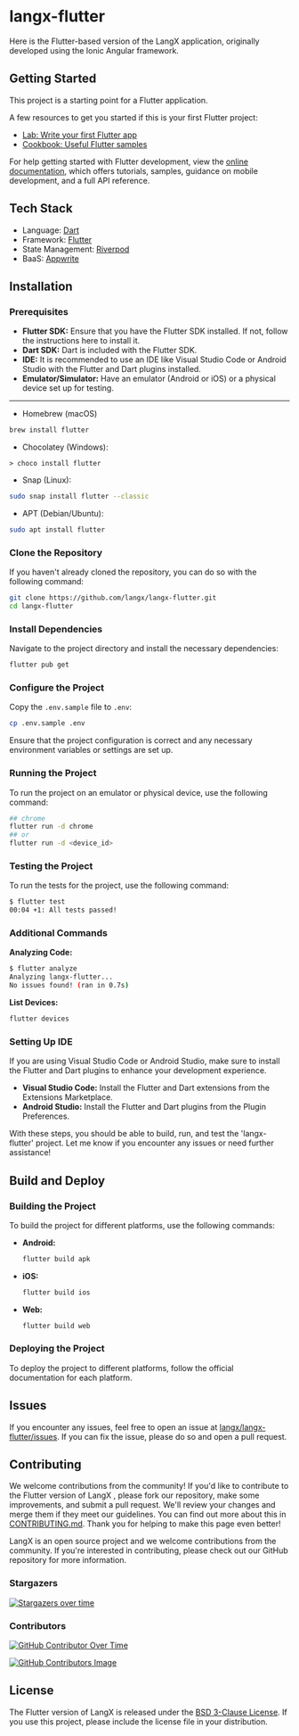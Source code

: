 # langx-flutter

Here is the Flutter-based version of the LangX application, originally developed using the Ionic Angular framework.

## Getting Started

This project is a starting point for a Flutter application.

A few resources to get you started if this is your first Flutter project:

- [Lab: Write your first Flutter app](https://docs.flutter.dev/get-started/codelab)
- [Cookbook: Useful Flutter samples](https://docs.flutter.dev/cookbook)

For help getting started with Flutter development, view the
[online documentation](https://docs.flutter.dev/), which offers tutorials,
samples, guidance on mobile development, and a full API reference.

## Tech Stack

- Language: [Dart](https://dart.dev/)
- Framework: [Flutter](https://flutter.dev/)
- State Management: [Riverpod](https://riverpod.dev/)
- BaaS: [Appwrite](https://appwrite.io/)

## Installation

### Prerequisites

- **Flutter SDK:** Ensure that you have the Flutter SDK installed. If not, follow the instructions here to install it.
- **Dart SDK:** Dart is included with the Flutter SDK.
- **IDE:** It is recommended to use an IDE like Visual Studio Code or Android Studio with the Flutter and Dart plugins installed.
- **Emulator/Simulator:** Have an emulator (Android or iOS) or a physical device set up for testing.

---

- Homebrew (macOS)

```sh
brew install flutter
```

- Chocolatey (Windows):

```choco
> choco install flutter
```

- Snap (Linux):

```sh
sudo snap install flutter --classic
```

- APT (Debian/Ubuntu):

```sh
sudo apt install flutter
```

### Clone the Repository

If you haven't already cloned the repository, you can do so with the following command:

```bash
git clone https://github.com/langx/langx-flutter.git
cd langx-flutter
```

### Install Dependencies

Navigate to the project directory and install the necessary dependencies:

```bash
flutter pub get
```

### Configure the Project

Copy the `.env.sample` file to `.env`:

```bash
cp .env.sample .env
```

Ensure that the project configuration is correct and any necessary environment variables or settings are set up.

### Running the Project

To run the project on an emulator or physical device, use the following command:

```bash
## chrome
flutter run -d chrome
## or
flutter run -d <device_id>
```

### Testing the Project

To run the tests for the project, use the following command:

```bash
$ flutter test
00:04 +1: All tests passed!
```

### Additional Commands

**Analyzing Code:**

```sh
$ flutter analyze
Analyzing langx-flutter...
No issues found! (ran in 0.7s)
```

**List Devices:**

```sh
flutter devices
```

### Setting Up IDE

If you are using Visual Studio Code or Android Studio, make sure to install the Flutter and Dart plugins to enhance your development experience.

- **Visual Studio Code:** Install the Flutter and Dart extensions from the Extensions Marketplace.
- **Android Studio:** Install the Flutter and Dart plugins from the Plugin Preferences.

With these steps, you should be able to build, run, and test the 'langx-flutter' project. Let me know if you encounter any issues or need further assistance!

## Build and Deploy

### Building the Project

To build the project for different platforms, use the following commands:

- **Android:**

  ```bash
  flutter build apk
  ```

- **iOS:**

  ```bash
  flutter build ios
  ```

- **Web:**

  ```bash
  flutter build web
  ```

### Deploying the Project

To deploy the project to different platforms, follow the official documentation for each platform.

## Issues

If you encounter any issues, feel free to open an issue at [langx/langx-flutter/issues](https://github.com/langx/langx-flutter/issues). If you can fix the issue, please do so and open a pull request.

## Contributing

We welcome contributions from the community! If you'd like to contribute to the Flutter version of LangX , please fork our repository, make some improvements, and submit a pull request. We'll review your changes and merge them if they meet our guidelines. You can find out more about this in [CONTRIBUTING.md](./CONTRIBUTING). Thank you for helping to make this page even better!

LangX is an open source project and we welcome contributions from the community. If you're interested in contributing, please check out our GitHub repository for more information.

### Stargazers

[![Stargazers over time](https://starchart.cc/langx/langx-flutter.svg?variant=adaptive)](https://starchart.cc/langx/langx-flutter)

### Contributors

[![GitHub Contributor Over Time](https://contributor-overtime-api.git-contributor.com/contributors-svg?chart=contributorOverTime&repo=langx/langx-flutter)](https://git-contributor.com?chart=contributorOverTime&repo=langx/langx-flutter)

[![GitHub Contributors Image](https://contrib.rocks/image?repo=langx/langx-flutter)](https://github.com/langx/langx-flutter/graphs/contributors)

## License

The Flutter version of LangX is released under the [BSD 3-Clause License](./LICENSE). If you use this project, please include the license file in your distribution.
